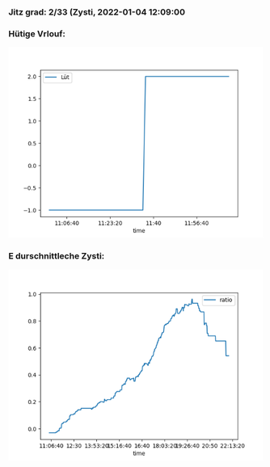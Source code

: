 ### Jitz grad: 2/33 (Zysti, 2022-01-04 12:09:00

### Hütige Vrlouf:
![Graph](Today.png)

### E durschnittleche Zysti:
![Graph](Zysti.png)